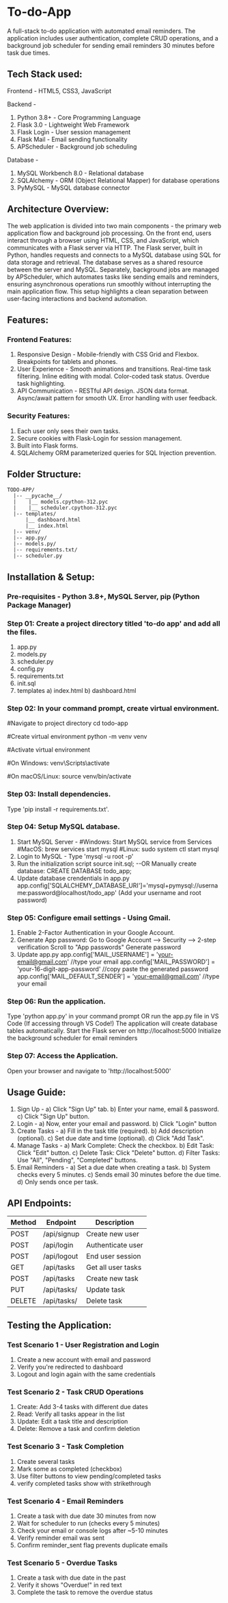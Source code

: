 # To-do-App
A full-stack to-do application with automated email reminders. The application includes user authentication, complete CRUD operations, and a background job scheduler for sending email reminders 30 minutes before task due times.

## Tech Stack used: 

Frontend - HTML5, CSS3, JavaScript

Backend - 
  1. Python 3.8+ - Core Programming Language
  2. Flask 3.0 - Lightweight Web Framework
  3. Flask Login - User session management
  4. Flask Mail - Email sending functionality
  5. APScheduler - Background job scheduling
     
Database -
  1. MySQL Workbench 8.0 - Relational database
  2. SQLAlchemy - ORM (Object Relational Mapper) for database operations
  3. PyMySQL - MySQL database connector

## Architecture Overview: 
The web application is divided into two main components - the primary web application flow and background job processing. On the front end, users interact through a browser using HTML, CSS, and JavaScript, which communicates with a Flask server via HTTP. The Flask server, built in Python, handles requests and connects to a MySQL database using SQL for data storage and retrieval. The database serves as a shared resource between the server and MySQL. Separately, background jobs are managed by APScheduler, which automates tasks like sending emails and reminders, ensuring asynchronous operations run smoothly without interrupting the main application flow. This setup highlights a clean separation between user-facing interactions and backend automation.

## Features:

### Frontend Features:

1. Responsive Design -
   Mobile-friendly with CSS Grid and Flexbox.
   Breakpoints for tablets and phones. 
2. User Experience -
   Smooth animations and transitions.
   Real-time task filtering.
   Inline editing with modal.
   Color-coded task status.
   Overdue task highlighting.
3. API Communication -
   RESTful API design.
   JSON data format.
   Async/await pattern for smooth UX.
   Error handling with user feedback.

### Security Features:
  1. Each user only sees their own tasks.
  2. Secure cookies with Flask-Login for session management.
  3. Built into Flask forms.
  4. SQLAlchemy ORM parameterized queries for SQL Injection prevention.

## Folder Structure:

``` 
TODO-APP/
  |-- __pycache__/
  |    |__ models.cpython-312.pyc
  |    |__ scheduler.cpython-312.pyc
  |-- templates/
      |__ dashboard.html
      |__ index.html
  |-- venv/
  |-- app.py/
  |-- models.py/
  |-- requirements.txt/
  |-- scheduler.py
```

## Installation & Setup:
### Pre-requisites - Python 3.8+, MySQL Server, pip (Python Package Manager)

### Step 01: Create a project directory titled 'to-do app' and add all the files.
  1. app.py
  2. models.py
  3. scheduler.py
  4. config.py
  5. requirements.txt
  6. init.sql
  7. templates
       a) index.html
       b) dashboard.html 

### Step 02: In your command prompt, create virtual environment.

 #Navigate to project directory
 cd todo-app
 
 #Create virtual environment
 python -m venv venv
 
 #Activate virtual environment
 
 #On Windows:
 venv\Scripts\activate
 
 #On macOS/Linux:
 source venv/bin/activate

### Step 03: Install dependencies.
  Type 'pip install -r requirements.txt'.

### Step 04: Setup MySQL database.
  1. Start MySQL Server -
     #Windows: Start MySQL service from Services
     #MacOS: brew services start mysql
     #Linux: sudo system ctl start mysql
  2. Login to MySQL -
     Type 'mysql -u root -p'
  3. Run the initialization script
     source init.sql;
     --OR Manually create database:
     CREATE DATABASE todo_app;
  4. Update database crendentials in app.py
      app.config['SQLALCHEMY_DATABASE_URI']='mysql+pymysql://username:password@localhost/todo_app' (Add your username and root password)
     
### Step 05: Configure email settings - Using Gmail.
  1. Enable 2-Factor Authentication in your Google Account.
  2. Generate App password:
     Go to Google Account --> Security --> 2-step verification
     Scroll to "App passwords"
     Generate password
  3. Update app.py
     app.config['MAIL_USERNAME'] = 'your-email@gmail.com' //type your email
     app.config['MAIL_PASSWORD'] = 'your-16-digit-app-password' //copy paste the generated password
     app.config['MAIL_DEFAULT_SENDER'] = 'your-email@gmail.com' //type your email

### Step 06: Run the application.
Type 'python app.py' in your command prompt
OR run the app.py file in VS Code (If accessing through VS Code!)
  The application will create database tables automatically.
  Start the Flask server on http://localhost:5000
  Initialize the background scheduler for email reminders 

### Step 07: Access the Application.
  Open your browser and navigate to 'http://localhost:5000'

## Usage Guide:

1. Sign Up -
   a) Click "Sign Up" tab.
   b) Enter your name, email & password.
   c) Click "Sign Up" button.
2. Login -
   a) Now, enter your email and password.
   b) Click "Login" button
3. Create Tasks -
   a) Fill in the task title (required).
   b) Add description (optional).
   c) Set due date and time (optional).
   d) Click "Add Task".
4. Manage Tasks -
   a) Mark Complete: Check the checkbox.
   b) Edit Task: Click "Edit" button.
   c) Delete Task: Click "Delete" button.
   d) Filter Tasks: Use "All", "Pending", "Completed" buttons.
5. Email Reminders -
   a) Set a due date when creating a task.
   b) System checks every 5 minutes.
   c) Sends email 30 minutes before the due time.
   d) Only sends once per task.

## API Endpoints:

| Method | Endpoint | Description |
|--------|----------|-------------|
|  POST  |/api/signup|Create new user|
|  POST  |/api/login |Authenticate user|
|  POST  |/api/logout|End user session|
|  GET   |/api/tasks |Get all user tasks|
|  POST  |/api/tasks |Create new task|
|  PUT   |/api/tasks/<id>|Update task|
| DELETE |/api/tasks/<id>|Delete task|

## Testing the Application:

### Test Scenario 1 - User Registration and Login 
1. Create a new account with email and password
2. Verify you're redirected to dashboard
3. Logout and login again with the same credentials

### Test Scenario 2 - Task CRUD Operations 
1. Create: Add 3-4 tasks with different due dates
2. Read: Verify all tasks appear in the list
3. Update: Edit a task title and description
4. Delete: Remove a task and confirm deletion

### Test Scenario 3 - Task Completion 
1. Create several tasks
2. Mark some as completed (checkbox)
3. Use filter buttons to view pending/completed tasks
4. verify completed tasks show with strikethrough

### Test Scenario 4 - Email Reminders 
1. Create a task with due date 30 minutes from now
2. Wait for scheduler to run (checks every 5 minutes)
3. Check your email or console logs after ~5-10 minutes
4. Verify reminder email was sent
5. Confirm reminder_sent flag prevents duplicate emails

### Test Scenario 5 - Overdue Tasks 
1. Create a task with due date in the past
2. Verify it shows "Overdue!" in red text
3. Complete the task to remove the overdue status
